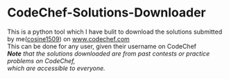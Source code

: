 # CodeChef-Solutions-Downloader
This is a python tool which I have bulit to download the solutions submitted by me(<a target="_blank" href="https://www.codechef.com/users/cosine1509">cosine1509</a>) on www.codechef.com<br>
This can be done for any user, given their username on CodeChef<br>
*<b>Note</b> that the solutions downloaded are from past contests or practice problems on CodeChef,<br>
which are accessible to everyone.*  
